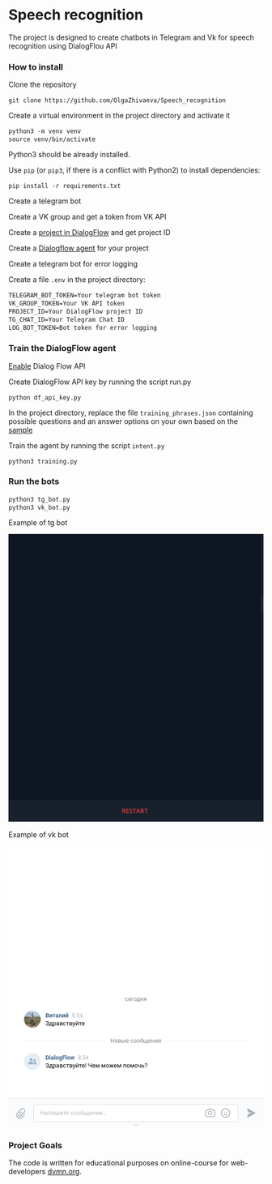 # Speech recognition

The project is designed to create chatbots in Telegram and Vk for speech recognition
using DialogFlou API

### How to install

Clone the repository
```commandline
git clone https://github.com/OlgaZhivaeva/Speech_recognition
```

Create a virtual environment in the project directory and activate it
```commandline
python3 -m venv venv
source venv/bin/activate
```

Python3 should be already installed.

Use `pip` (or `pip3`, if there is a conflict with Python2) to install dependencies:
```commandline
pip install -r requirements.txt
```

Create a telegram bot

Create a VK group and get a token from VK API

Create a [project in DialogFlow](https://cloud.google.com/dialogflow/es/docs/quick/setup) and get project ID

Create a [Dialogflow agent](https://cloud.google.com/dialogflow/es/docs/quick/build-agent) for your project

Create a telegram bot for error logging

Create a file `.env` in the project directory:

```commandline
TELEGRAM_BOT_TOKEN=Your telegram bot token
VK_GROUP_TOKEN=Your VK API token
PROJECT_ID=Your DialogFlow project ID
TG_CHAT_ID=Your Telegram Chat ID
LOG_BOT_TOKEN=Bot token for error logging
```

### Train the DialogFlow agent

[Enable](https://cloud.google.com/dialogflow/es/docs/quick/setup#api) Dialog Flow API

Create DialogFlow API key by running the script run.py
```commandline
python df_api_key.py
```

In the project directory, replace the file `training_phrases.json` containing possible questions and
an answer options on your own based on the [sample](https://github.com/OlgaZhivaeva/Speech_recognition/blob/main/training_phrases.json)

Train the agent by running the script `intent.py`
```commandline
python3 training.py
```

### Run the bots

```commandline
python3 tg_bot.py
python3 vk_bot.py
```
Example of tg bot

![Example of tg bot](https://github.com/OlgaZhivaeva/Speech_recognition/blob/main/demo_tg_bot.gif)

Example of vk bot

![Example of vk bot](https://github.com/OlgaZhivaeva/Speech_recognition/blob/main/demo_vk_bot.gif)

### Project Goals

The code is written for educational purposes on online-course for web-developers [dvmn.org](https://dvmn.org/).